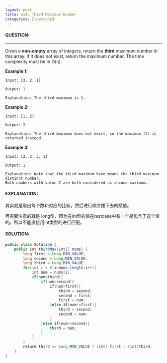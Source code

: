 ```yaml
---
layout: post
title: 414. Third Maximum Number
categories: [leetcode]
---
```


#### QUESTION:

------

Given a **non-empty** array of integers, return the **third** maximum number in this array. If it does not exist, return the maximum number. The time complexity must be in O(n).

**Example 1:**

```
Input: [3, 2, 1]

Output: 1

Explanation: The third maximum is 1.

```

**Example 2:**

```
Input: [1, 2]

Output: 2

Explanation: The third maximum does not exist, so the maximum (2) is returned instead.

```

**Example 3:**

```
Input: [2, 2, 3, 1]

Output: 1

Explanation: Note that the third maximum here means the third maximum distinct number.
Both numbers with value 2 are both considered as second maximum.
```

#### EXPLANATION:

其实就是取出每个数和对应的比较，然后进行顺序推下去的赋值。

再需要注意的就是 long型，因为在int型的值在testcase中有一个是包含了这个值的，所以不能直接用int类型的进行匹配。

#### SOLUTION:

```JAVA
public class Solution {
    public int thirdMax(int[] nums) {
        long first = Long.MIN_VALUE;
        long second = Long.MIN_VALUE;
        long third = Long.MIN_VALUE;
        for(int i = 0;i<nums.length;i++){
            int num = nums[i];
            if(num>third){
                if(num>second){
                    if(num>first){
                        third = second;
                        second = first;
                        first = num;
                    }else if(num!=first){
                        third = second;
                        second = num;
                    }
                }else if(num!=second){
                    third = num;
                }
            }
        }
        return third == Long.MIN_VALUE ? (int) first : (int)third;
    }
}
```


